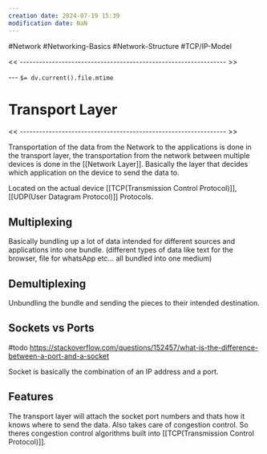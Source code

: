 ```yaml
---
creation date: 2024-07-19 15:39
modification date: NaN
---
```

#Network #Networking-Basics #Network-Structure #TCP/IP-Model

<< ---------------------------------------------------------------- >>

--- `$= dv.current().file.mtime`
# Transport Layer

<< ---------------------------------------------------------------- >>

Transportation of the data from the Network to the applications is done in the transport layer, the transportation from the network between multiple devices is done in the [[Network Layer]].
Basically the layer that decides which application on the device to send the data to. 

Located on the actual device
[[TCP(Transmission Control Protocol)]], [[UDP(User Datagram Protocol)]] Protocols. 

## Multiplexing
Basically bundling up a lot of data intended for different sources and applications into one bundle. (different types of data like text for the browser, file for whatsApp etc... all bundled into one medium)
## Demultiplexing
Unbundling the bundle and sending the pieces to their intended destination.

## Sockets vs Ports
#todo 
https://stackoverflow.com/questions/152457/what-is-the-difference-between-a-port-and-a-socket

Socket is basically the combination of an IP address and a port. 
## Features
The transport layer will attach the socket port numbers and thats how it knows where to send the data. 
Also takes care of congestion control. So theres congestion control algorithms built into [[TCP(Transmission Control Protocol)]]. 



